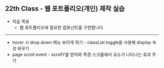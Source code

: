 ## 22th Class - 웹 포트폴리오(개인) 제작 실습

* 학습 목표
  * 웹 포트폴리오에 필요한 컴포넌트를 구현합니다

<hr/>

* hover 시 drop down 메뉴 보이게 하기 - classList toggle을 사용해 display 속성 바꾸기
* page scroll event - scrollY를 받아와 특정 스크롤에서 요소가 나타나는 효과 주기